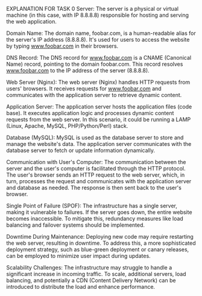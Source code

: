 EXPLANATION FOR TASK 0
Server:
The server is a physical or virtual machine (in this case, with IP 8.8.8.8) responsible for hosting and serving the web application.

Domain Name:
The domain name, foobar.com, is a human-readable alias for the server's IP address (8.8.8.8). It's used for users to access the website by typing www.foobar.com in their browsers.

DNS Record:
The DNS record for www.foobar.com is a CNAME (Canonical Name) record, pointing to the domain foobar.com. This record resolves www.foobar.com to the IP address of the server (8.8.8.8).

Web Server (Nginx):
The web server (Nginx) handles HTTP requests from users' browsers. It receives requests for www.foobar.com and communicates with the application server to retrieve dynamic content.

Application Server:
The application server hosts the application files (code base). It executes application logic and processes dynamic content requests from the web server. In this scenario, it could be running a LAMP (Linux, Apache, MySQL, PHP/Python/Perl) stack.

Database (MySQL):
MySQL is used as the database server to store and manage the website's data. The application server communicates with the database server to fetch or update information dynamically.

Communication with User's Computer:
The communication between the server and the user's computer is facilitated through the HTTP protocol. The user's browser sends an HTTP request to the web server, which, in turn, processes the request and communicates with the application server and database as needed. The response is then sent back to the user's browser.


Single Point of Failure (SPOF):
The infrastructure has a single server, making it vulnerable to failures. If the server goes down, the entire website becomes inaccessible. To mitigate this, redundancy measures like load balancing and failover systems should be implemented.

Downtime During Maintenance:
Deploying new code may require restarting the web server, resulting in downtime. To address this, a more sophisticated deployment strategy, such as blue-green deployment or canary releases, can be employed to minimize user impact during updates.

Scalability Challenges:
The infrastructure may struggle to handle a significant increase in incoming traffic. To scale, additional servers, load balancing, and potentially a CDN (Content Delivery Network) can be introduced to distribute the load and enhance performance.
